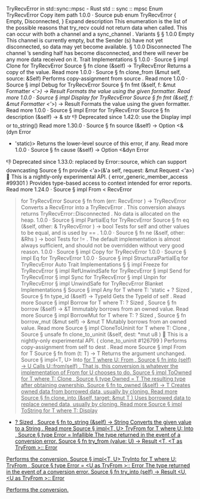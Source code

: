 TryRecvError in std::sync::mpsc - Rust
std
::
sync
::
mpsc
Enum
TryRecvError
Copy item path
1.0.0
·
Source
pub enum TryRecvError {
    Empty,
    Disconnected,
}
Expand description
This enumeration is the list of the possible reasons that
try_recv
could
not return data when called. This can occur with both a
channel
and
a
sync_channel
.
Variants
§
§
1.0.0
Empty
This
channel
is currently empty, but the
Sender
(s) have not yet
disconnected, so data may yet become available.
§
1.0.0
Disconnected
The
channel
’s sending half has become disconnected, and there will
never be any more data received on it.
Trait Implementations
§
1.0.0
·
Source
§
impl
Clone
for
TryRecvError
Source
§
fn
clone
(&self) ->
TryRecvError
Returns a copy of the value.
Read more
1.0.0
·
Source
§
fn
clone_from
(&mut self, source: &Self)
Performs copy-assignment from
source
.
Read more
1.0.0
·
Source
§
impl
Debug
for
TryRecvError
Source
§
fn
fmt
(&self, f: &mut
Formatter
<'_>) ->
Result
Formats the value using the given formatter.
Read more
1.0.0
·
Source
§
impl
Display
for
TryRecvError
Source
§
fn
fmt
(&self, f: &mut
Formatter
<'_>) ->
Result
Formats the value using the given formatter.
Read more
1.0.0
·
Source
§
impl
Error
for
TryRecvError
Source
§
fn
description
(&self) -> &
str
👎
Deprecated since 1.42.0: use the Display impl or to_string()
Read more
1.30.0
·
Source
§
fn
source
(&self) ->
Option
<&(dyn
Error
+ 'static)>
Returns the lower-level source of this error, if any.
Read more
1.0.0
·
Source
§
fn
cause
(&self) ->
Option
<&dyn
Error
>
👎
Deprecated since 1.33.0: replaced by Error::source, which can support downcasting
Source
§
fn
provide
<'a>(&'a self, request: &mut
Request
<'a>)
🔬
This is a nightly-only experimental API. (
error_generic_member_access
#99301
)
Provides type-based access to context intended for error reports.
Read more
1.24.0
·
Source
§
impl
From
<
RecvError
> for
TryRecvError
Source
§
fn
from
(err:
RecvError
) ->
TryRecvError
Converts a
RecvError
into a
TryRecvError
.
This conversion always returns
TryRecvError::Disconnected
.
No data is allocated on the heap.
1.0.0
·
Source
§
impl
PartialEq
for
TryRecvError
Source
§
fn
eq
(&self, other: &
TryRecvError
) ->
bool
Tests for
self
and
other
values to be equal, and is used by
==
.
1.0.0
·
Source
§
fn
ne
(&self, other:
&Rhs
) ->
bool
Tests for
!=
. The default implementation is almost always sufficient,
and should not be overridden without very good reason.
1.0.0
·
Source
§
impl
Copy
for
TryRecvError
1.0.0
·
Source
§
impl
Eq
for
TryRecvError
1.0.0
·
Source
§
impl
StructuralPartialEq
for
TryRecvError
Auto Trait Implementations
§
§
impl
Freeze
for
TryRecvError
§
impl
RefUnwindSafe
for
TryRecvError
§
impl
Send
for
TryRecvError
§
impl
Sync
for
TryRecvError
§
impl
Unpin
for
TryRecvError
§
impl
UnwindSafe
for
TryRecvError
Blanket Implementations
§
Source
§
impl<T>
Any
for T
where
    T: 'static + ?
Sized
,
Source
§
fn
type_id
(&self) ->
TypeId
Gets the
TypeId
of
self
.
Read more
Source
§
impl<T>
Borrow
<T> for T
where
    T: ?
Sized
,
Source
§
fn
borrow
(&self) ->
&T
Immutably borrows from an owned value.
Read more
Source
§
impl<T>
BorrowMut
<T> for T
where
    T: ?
Sized
,
Source
§
fn
borrow_mut
(&mut self) ->
&mut T
Mutably borrows from an owned value.
Read more
Source
§
impl<T>
CloneToUninit
for T
where
    T:
Clone
,
Source
§
unsafe fn
clone_to_uninit
(&self, dest:
*mut
u8
)
🔬
This is a nightly-only experimental API. (
clone_to_uninit
#126799
)
Performs copy-assignment from
self
to
dest
.
Read more
Source
§
impl<T>
From
<T> for T
Source
§
fn
from
(t: T) -> T
Returns the argument unchanged.
Source
§
impl<T, U>
Into
<U> for T
where
    U:
From
<T>,
Source
§
fn
into
(self) -> U
Calls
U::from(self)
.
That is, this conversion is whatever the implementation of
From
<T> for U
chooses to do.
Source
§
impl<T>
ToOwned
for T
where
    T:
Clone
,
Source
§
type
Owned
= T
The resulting type after obtaining ownership.
Source
§
fn
to_owned
(&self) -> T
Creates owned data from borrowed data, usually by cloning.
Read more
Source
§
fn
clone_into
(&self, target:
&mut T
)
Uses borrowed data to replace owned data, usually by cloning.
Read more
Source
§
impl<T>
ToString
for T
where
    T:
Display
+ ?
Sized
,
Source
§
fn
to_string
(&self) ->
String
Converts the given value to a
String
.
Read more
Source
§
impl<T, U>
TryFrom
<U> for T
where
    U:
Into
<T>,
Source
§
type
Error
=
Infallible
The type returned in the event of a conversion error.
Source
§
fn
try_from
(value: U) ->
Result
<T, <T as
TryFrom
<U>>::
Error
>
Performs the conversion.
Source
§
impl<T, U>
TryInto
<U> for T
where
    U:
TryFrom
<T>,
Source
§
type
Error
= <U as
TryFrom
<T>>::
Error
The type returned in the event of a conversion error.
Source
§
fn
try_into
(self) ->
Result
<U, <U as
TryFrom
<T>>::
Error
>
Performs the conversion.